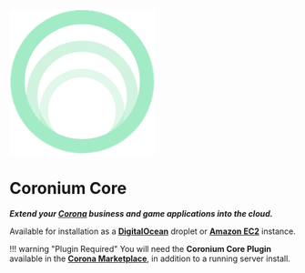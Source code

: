 ![logo](imgs/logo256.png)

# Coronium Core

___Extend your [Corona](https://coronalabs.com) business and game applications into the cloud.___

Available for installation as a __[DigitalOcean](install/digitalocean)__ droplet or __[Amazon EC2](install/ec2)__ instance.

!!! warning "Plugin Required"
    You will need the __Coronium Core Plugin__ available in the __[Corona Marketplace](https://marketplace.coronalabs.com/plugin/coronium-core)__, in addition to a running server install.
